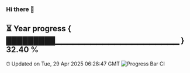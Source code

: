 ### Hi there 👋
⏳ Year progress { █████████▁▁▁▁▁▁▁▁▁▁▁▁▁▁▁▁▁▁▁▁▁ } 32.40 %
---
⏰ Updated on Tue, 29 Apr 2025 06:28:47 GMT
![Progress Bar CI](https://github.com/liununu/liununu/workflows/Progress%20Bar%20CI/badge.svg)
